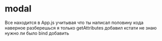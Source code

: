 # modal
Все находится в App.js учитывая что ты написал половину кода наверное разберешься я только getAttributes добавил кстати не знаю нужно ли было bind добавить 
